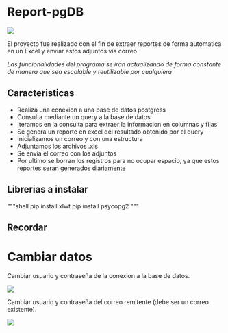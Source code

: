 # Report-pgDB

![](imag/Correo_img.png)

El proyecto fue realizado con el fin de extraer reportes de forma automatica en un Excel y enviar estos adjuntos via correo.

*Las funcionalidades del programa se iran actualizando de forma constante de manera que sea escalable y reutilizable por cualquiera*

## Caracteristicas

- Realiza una conexion a una base de datos postgress
- Consulta mediante un query a la base de datos
- Iteramos en la consulta para extraer la informacion en columnas y filas
- Se genera un reporte en excel del resultado obtenido por el query
- Inicializamos un correo y con una estructura
- Adjuntamos los archivos .xls
- Se envia el correo con los adjuntos
- Por ultimo se borran los registros para no ocupar espacio, ya que estos reportes seran generados diariamente

## Librerias a instalar

"""shell
pip install xlwt
pip install psycopg2
"""

## Recordar

# Cambiar datos

Cambiar usuario y contraseña de la conexion a la base de datos.

![](imag/user_pass_DB.png)

Cambiar usuario y contraseña del correo remitente (debe ser un correo existente).

![](imag/user_pass_email.png)
